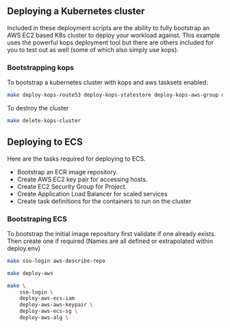 ## Deploying a Kubernetes cluster

Included in these deployment scripts are the ability to fully bootstrap an AWS EC2 based K8s cluster to deploy your workload against. This example uses the powerful kops deployment tool but there are others included for you to test out as well (some of which also simply use kops).

### Bootstrapping kops

To bootstrap a kubernetes cluster with kops and aws tasksets enabled:

```bash
make deploy-kops-route53 deploy-kops-statestore deploy-kops-aws-group deploy-kops-aws-user deploy-kops-cluster-config deploy-kops-cluster
```

To destroy the cluster

```bash
make delete-kops-cluster
```

## Deploying to ECS

Here are the tasks required for deploying to ECS.
- Bootstrap an ECR image repository.
- Create AWS EC2 key pair for accessing hosts.
- Create EC2 Security Group for Project.
- Create Application Load Balancer for scaled services
- Create task definitions for the containers to run on the cluster

### Bootstraping ECS

To bootstrap the initial image repository first validate if one already exists. Then create one if required (Names are all defined or extrapolated within deploy.env)

```bash
make sso-login aws-describe-repo

make deploy-aws

```

```bash
make \ 
    sso-login \
    deploy-aws-ecs-iam
    deploy-aws-aws-keypair \
    deploy-aws-ecs-sg \
    deploy-aws-alg \

```